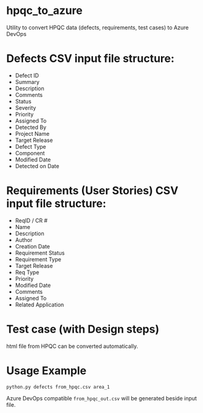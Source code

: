 # hpqc_to_azure
Utility to convert HPQC data (defects, requirements, test cases) to Azure DevOps

# Defects CSV input file structure:
 - Defect ID
 - Summary
 - Description
 - Comments
 - Status
 - Severity
 - Priority
 - Assigned To
 - Detected By
 - Project Name
 - Target Release
 - Defect Type
 - Component
 - Modified Date
 - Detected on Date 
 
# Requirements (User Stories) CSV input file structure:
 - ReqID / CR #
 - Name
 - Description
 - Author
 - Creation Date
 - Requirement Status
 - Requirement Type
 - Target Release
 - Req Type
 - Priority
 - Modified Date
 - Comments
 - Assigned To
 - Related Application
 
# Test case (with Design steps)
html file from HPQC can be converted automatically.

 # Usage Example
 `python.py defects from_hpqc.csv area_1` 
 
 Azure DevOps compatible `from_hpqc_out.csv` will be generated beside input file.
 
 